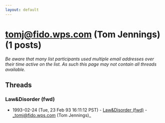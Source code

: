 ```yaml
---
layout: default
---
```


# tomj@fido.wps.com (Tom Jennings) (1 posts)

_Be aware that many list participants used multiple email addresses over their time active on the list. As such this page may not contain all threads available._

## Threads

### Law&Disorder (fwd)
+ 1993-02-24 (Tue, 23 Feb 93 16:11:12 PST) - [Law&Disorder (fwd)](/archive/1993/02/318713b14405bee11a2a94c489079e9c66ff21e39a53deb96b0c2b4bb4c7510d) - _tomj@fido.wps.com (Tom Jennings)_

